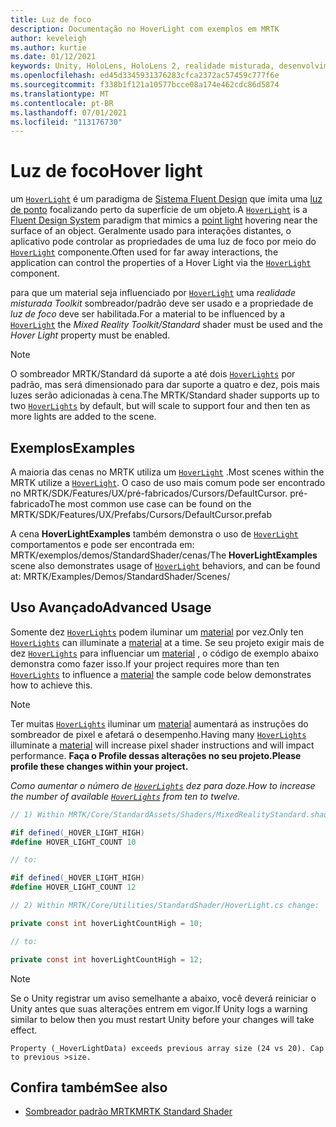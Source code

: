 ```yaml
---
title: Luz de foco
description: Documentação no HoverLight com exemplos em MRTK
author: keveleigh
ms.author: kurtie
ms.date: 01/12/2021
keywords: Unity, HoloLens, HoloLens 2, realidade misturada, desenvolvimento, MRTK, luz de foco,
ms.openlocfilehash: ed45d3345931376283cfca2372ac57459c777f6e
ms.sourcegitcommit: f338b1f121a10577bcce08a174e462cdc86d5874
ms.translationtype: MT
ms.contentlocale: pt-BR
ms.lasthandoff: 07/01/2021
ms.locfileid: "113176730"
---
```

# <a name="hover-light"></a><span data-ttu-id="0a866-104">Luz de foco</span><span class="sxs-lookup"><span data-stu-id="0a866-104">Hover light</span></span>

<span data-ttu-id="0a866-105">um [`HoverLight`](xref:Microsoft.MixedReality.Toolkit.Utilities.HoverLight) é um paradigma de [Sistema Fluent Design](https://www.microsoft.com/design/fluent/) que imita uma [luz de ponto](https://docs.unity3d.com/Manual/Lighting.html) focalizando perto da superfície de um objeto.</span><span class="sxs-lookup"><span data-stu-id="0a866-105">A [`HoverLight`](xref:Microsoft.MixedReality.Toolkit.Utilities.HoverLight) is a [Fluent Design System](https://www.microsoft.com/design/fluent/) paradigm that mimics a [point light](https://docs.unity3d.com/Manual/Lighting.html) hovering near the surface of an object.</span></span> <span data-ttu-id="0a866-106">Geralmente usado para interações distantes, o aplicativo pode controlar as propriedades de uma luz de foco por meio do [`HoverLight`](xref:Microsoft.MixedReality.Toolkit.Utilities.HoverLight) componente.</span><span class="sxs-lookup"><span data-stu-id="0a866-106">Often used for far away interactions, the application can control the properties of a Hover Light via the [`HoverLight`](xref:Microsoft.MixedReality.Toolkit.Utilities.HoverLight) component.</span></span>

<span data-ttu-id="0a866-107">para que um material seja influenciado por [`HoverLight`](xref:Microsoft.MixedReality.Toolkit.Utilities.HoverLight) uma *realidade misturada Toolkit* sombreador/padrão deve ser usado e a propriedade de *luz de foco* deve ser habilitada.</span><span class="sxs-lookup"><span data-stu-id="0a866-107">For a material to be influenced by a [`HoverLight`](xref:Microsoft.MixedReality.Toolkit.Utilities.HoverLight) the *Mixed Reality Toolkit/Standard* shader must be used and the *Hover Light* property must be enabled.</span></span>

> [!Note]
> <span data-ttu-id="0a866-108">O sombreador MRTK/Standard dá suporte a até dois [`HoverLights`](xref:Microsoft.MixedReality.Toolkit.Utilities.HoverLight) por padrão, mas será dimensionado para dar suporte a quatro e dez, pois mais luzes serão adicionadas à cena.</span><span class="sxs-lookup"><span data-stu-id="0a866-108">The MRTK/Standard shader supports up to two [`HoverLights`](xref:Microsoft.MixedReality.Toolkit.Utilities.HoverLight) by default, but will scale to support four and then ten as more lights are added to the scene.</span></span>

## <a name="examples"></a><span data-ttu-id="0a866-109">Exemplos</span><span class="sxs-lookup"><span data-stu-id="0a866-109">Examples</span></span>

<span data-ttu-id="0a866-110">A maioria das cenas no MRTK utiliza um [`HoverLight`](xref:Microsoft.MixedReality.Toolkit.Utilities.HoverLight) .</span><span class="sxs-lookup"><span data-stu-id="0a866-110">Most scenes within the MRTK utilize a [`HoverLight`](xref:Microsoft.MixedReality.Toolkit.Utilities.HoverLight).</span></span> <span data-ttu-id="0a866-111">O caso de uso mais comum pode ser encontrado no MRTK/SDK/Features/UX/pré-fabricados/Cursors/DefaultCursor. pré-fabricado</span><span class="sxs-lookup"><span data-stu-id="0a866-111">The most common use case can be found on the MRTK/SDK/Features/UX/Prefabs/Cursors/DefaultCursor.prefab</span></span>

<span data-ttu-id="0a866-112">A cena **HoverLightExamples** também demonstra o uso de [`HoverLight`](xref:Microsoft.MixedReality.Toolkit.Utilities.HoverLight) comportamentos e pode ser encontrada em: MRTK/exemplos/demos/StandardShader/cenas/</span><span class="sxs-lookup"><span data-stu-id="0a866-112">The **HoverLightExamples** scene also demonstrates usage of [`HoverLight`](xref:Microsoft.MixedReality.Toolkit.Utilities.HoverLight) behaviors, and can be found at: MRTK/Examples/Demos/StandardShader/Scenes/</span></span>

## <a name="advanced-usage"></a><span data-ttu-id="0a866-113">Uso Avançado</span><span class="sxs-lookup"><span data-stu-id="0a866-113">Advanced Usage</span></span>

<span data-ttu-id="0a866-114">Somente dez [`HoverLights`](xref:Microsoft.MixedReality.Toolkit.Utilities.HoverLight) podem iluminar um [material](https://docs.unity3d.com/ScriptReference/Material.html) por vez.</span><span class="sxs-lookup"><span data-stu-id="0a866-114">Only ten [`HoverLights`](xref:Microsoft.MixedReality.Toolkit.Utilities.HoverLight) can illuminate a [material](https://docs.unity3d.com/ScriptReference/Material.html) at a time.</span></span> <span data-ttu-id="0a866-115">Se seu projeto exigir mais de dez [`HoverLights`](xref:Microsoft.MixedReality.Toolkit.Utilities.HoverLight) para influenciar um [material](https://docs.unity3d.com/ScriptReference/Material.html) , o código de exemplo abaixo demonstra como fazer isso.</span><span class="sxs-lookup"><span data-stu-id="0a866-115">If your project requires more than ten [`HoverLights`](xref:Microsoft.MixedReality.Toolkit.Utilities.HoverLight) to influence a [material](https://docs.unity3d.com/ScriptReference/Material.html) the sample code below demonstrates how to achieve this.</span></span>

> [!Note]
> <span data-ttu-id="0a866-116">Ter muitas [`HoverLights`](xref:Microsoft.MixedReality.Toolkit.Utilities.HoverLight) iluminar um [material](https://docs.unity3d.com/ScriptReference/Material.html) aumentará as instruções do sombreador de pixel e afetará o desempenho.</span><span class="sxs-lookup"><span data-stu-id="0a866-116">Having many [`HoverLights`](xref:Microsoft.MixedReality.Toolkit.Utilities.HoverLight) illuminate a [material](https://docs.unity3d.com/ScriptReference/Material.html) will increase pixel shader instructions and will impact performance.</span></span> <span data-ttu-id="0a866-117">**Faça o Profile dessas alterações no seu projeto.**</span><span class="sxs-lookup"><span data-stu-id="0a866-117">**Please profile these changes within your project.**</span></span>

<span data-ttu-id="0a866-118">*Como aumentar o número de [`HoverLights`](xref:Microsoft.MixedReality.Toolkit.Utilities.HoverLight) dez para doze.*</span><span class="sxs-lookup"><span data-stu-id="0a866-118">*How to increase the number of available [`HoverLights`](xref:Microsoft.MixedReality.Toolkit.Utilities.HoverLight) from ten to twelve.*</span></span>

```C#
// 1) Within MRTK/Core/StandardAssets/Shaders/MixedRealityStandard.shader change:

#if defined(_HOVER_LIGHT_HIGH)
#define HOVER_LIGHT_COUNT 10

// to:

#if defined(_HOVER_LIGHT_HIGH)
#define HOVER_LIGHT_COUNT 12

// 2) Within MRTK/Core/Utilities/StandardShader/HoverLight.cs change:

private const int hoverLightCountHigh = 10;

// to:

private const int hoverLightCountHigh = 12;
```

> [!NOTE]
> <span data-ttu-id="0a866-119">Se o Unity registrar um aviso semelhante a abaixo, você deverá reiniciar o Unity antes que suas alterações entrem em vigor.</span><span class="sxs-lookup"><span data-stu-id="0a866-119">If Unity logs a warning similar to below then you must restart Unity before your changes will take effect.</span></span>
>
> `Property (_HoverLightData) exceeds previous array size (24 vs 20). Cap to previous >size.`

## <a name="see-also"></a><span data-ttu-id="0a866-120">Confira também</span><span class="sxs-lookup"><span data-stu-id="0a866-120">See also</span></span>

* [<span data-ttu-id="0a866-121">Sombreador padrão MRTK</span><span class="sxs-lookup"><span data-stu-id="0a866-121">MRTK Standard Shader</span></span>](mrtk-standard-shader.md)
